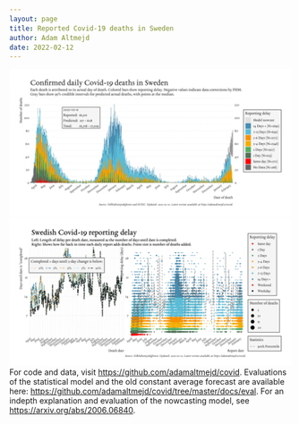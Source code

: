 ```yaml
---
layout: page
title: Reported Covid-19 deaths in Sweden
author: Adam Altmejd
date: 2022-02-12
---
```


![Graph of Swedish Covid-19 deaths with reporting delay.](deaths_lag_sweden_2022-02-12.png "Swedish Covid-19 deaths.")
![Graph of Swedish Covid-19 reporting delay in daily deaths.](lag_trend_sweden_2022-02-12.png "Trend in Swedish Covid-19 mortality reporting delay.")
For code and data, visit <https://github.com/adamaltmejd/covid>.
Evaluations of the statistical model and the old constant average forecast are available here: <https://github.com/adamaltmejd/covid/tree/master/docs/eval>.
For an indepth explanation and evaluation of the nowcasting model, see <https://arxiv.org/abs/2006.06840>.
